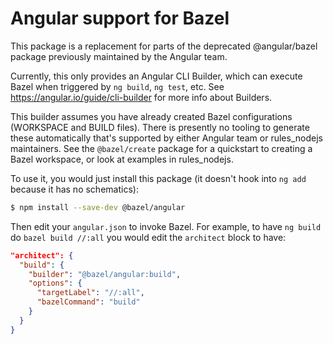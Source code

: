 # Angular support for Bazel

This package is a replacement for parts of the deprecated @angular/bazel package previously maintained by the Angular team.

Currently, this only provides an Angular CLI Builder, which can execute Bazel when triggered by `ng build`, `ng test`, etc.
See https://angular.io/guide/cli-builder for more info about Builders.

This builder assumes you have already created Bazel configurations (WORKSPACE and BUILD files).
There is presently no tooling to generate these automatically that's supported by either Angular team or rules_nodejs maintainers.
See the `@bazel/create` package for a quickstart to creating a Bazel workspace, or look at examples in rules_nodejs.

To use it, you would just install this package (it doesn't hook into `ng add` because it has no schematics):

```sh
$ npm install --save-dev @bazel/angular
```

Then edit your `angular.json` to invoke Bazel. For example, to have `ng build` do `bazel build //:all` you would edit the `architect` block to have:

```json
"architect": {
  "build": {
    "builder": "@bazel/angular:build",
    "options": {
      "targetLabel": "//:all",
      "bazelCommand": "build"
    }
  }
}
```
